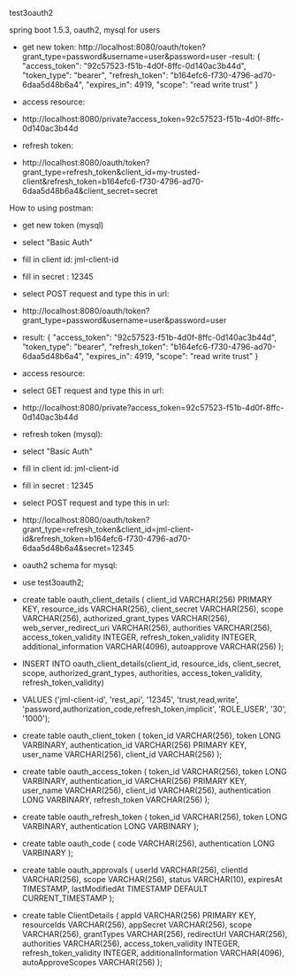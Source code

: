 test3oauth2

spring boot 1.5.3, oauth2, mysql for users



- get new token:
http://localhost:8080/oauth/token?grant_type=password&username=user&password=user
-result:
{
  "access_token": "92c57523-f51b-4d0f-8ffc-0d140ac3b44d",
  "token_type": "bearer",
  "refresh_token": "b164efc6-f730-4796-ad70-6daa5d48b6a4",
  "expires_in": 4919,
  "scope": "read write trust"
}

- access resource:
- http://localhost:8080/private?access_token=92c57523-f51b-4d0f-8ffc-0d140ac3b44d


- refresh token:
- http://localhost:8080/oauth/token?grant_type=refresh_token&client_id=my-trusted-client&refresh_token=b164efc6-f730-4796-ad70-6daa5d48b6a4&client_secret=secret



How to using postman:


- get new token (mysql)
- select "Basic Auth"
- fill in client id: jml-client-id
- fill in secret   : 12345
- select POST request and type this in url:
- http://localhost:8080/oauth/token?grant_type=password&username=user&password=user

- result:
{
  "access_token": "92c57523-f51b-4d0f-8ffc-0d140ac3b44d",
  "token_type": "bearer",
  "refresh_token": "b164efc6-f730-4796-ad70-6daa5d48b6a4",
  "expires_in": 4919,
  "scope": "read write trust"
}


- access resource:
- select GET request and type this in url:
- http://localhost:8080/private?access_token=92c57523-f51b-4d0f-8ffc-0d140ac3b44d


- refresh token (mysql):
- select "Basic Auth"
- fill in client id: jml-client-id
- fill in secret   : 12345
- select POST request and type this in url:
- http://localhost:8080/oauth/token?grant_type=refresh_token&client_id=jml-client-id&refresh_token=b164efc6-f730-4796-ad70-6daa5d48b6a4&secret=12345




- oauth2 schema for mysql:

- use test3oauth2;

- create table oauth_client_details (
  client_id VARCHAR(256) PRIMARY KEY,
  resource_ids VARCHAR(256),
  client_secret VARCHAR(256),
  scope VARCHAR(256),
  authorized_grant_types VARCHAR(256),
  web_server_redirect_uri VARCHAR(256),
  authorities VARCHAR(256),
  access_token_validity INTEGER,
  refresh_token_validity INTEGER,
  additional_information VARCHAR(4096),
  autoapprove VARCHAR(256)
);


- INSERT INTO oauth_client_details(client_id, resource_ids, client_secret, scope, authorized_grant_types, authorities, access_token_validity, refresh_token_validity)
- VALUES ('jml-client-id', 'rest_api', '12345', 'trust,read,write', 'password,authorization_code,refresh_token,implicit', 'ROLE_USER', '30', '1000');


- create table oauth_client_token (
  token_id VARCHAR(256),
  token LONG VARBINARY,
  authentication_id VARCHAR(256) PRIMARY KEY,
  user_name VARCHAR(256),
  client_id VARCHAR(256)
);


- create table oauth_access_token (
  token_id VARCHAR(256),
  token LONG VARBINARY,
  authentication_id VARCHAR(256) PRIMARY KEY,
  user_name VARCHAR(256),
  client_id VARCHAR(256),
  authentication LONG VARBINARY,
  refresh_token VARCHAR(256)
);


- create table oauth_refresh_token (
  token_id VARCHAR(256),
  token LONG VARBINARY,
  authentication LONG VARBINARY
);


- create table oauth_code (
  code VARCHAR(256), authentication LONG VARBINARY
);

- create table oauth_approvals (
	userId VARCHAR(256),
	clientId VARCHAR(256),
	scope VARCHAR(256),
	status VARCHAR(10),
	expiresAt TIMESTAMP,
	lastModifiedAt TIMESTAMP DEFAULT CURRENT_TIMESTAMP
);


- create table ClientDetails (
  appId VARCHAR(256) PRIMARY KEY,
  resourceIds VARCHAR(256),
  appSecret VARCHAR(256),
  scope VARCHAR(256),
  grantTypes VARCHAR(256),
  redirectUrl VARCHAR(256),
  authorities VARCHAR(256),
  access_token_validity INTEGER,
  refresh_token_validity INTEGER,
  additionalInformation VARCHAR(4096),
  autoApproveScopes VARCHAR(256)
);



